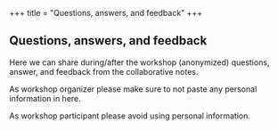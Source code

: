+++
title = "Questions, answers, and feedback"
+++

## Questions, answers, and feedback

Here we can share during/after the workshop (anonymized) questions, answer, and
feedback from the collaborative notes.

As workshop organizer please make sure to not paste any personal information in
here.

As workshop participant please avoid using personal information.

<!-- - [Day 1 questions and notes](./day1)-->
<!-- - [Day 2 questions and notes](./day2)-->
<!-- - [Day 3 questions and notes](./day3)-->
<!-- - [Day 4 questions and notes](./day4)-->
<!-- - [Day 5 questions and notes](./day5)-->
<!-- - [Day 6 questions and notes](./day6)-->

